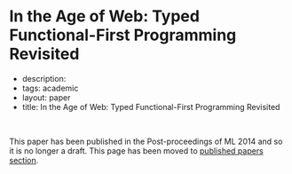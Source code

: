 # In the Age of Web: Typed Functional-First Programming Revisited


 - description: 
 - tags: academic
 - layout: paper
 - title: In the Age of Web: Typed Functional-First Programming Revisited

<br />

This paper has been published in the Post-proceedings of ML 2014
and so it is no longer a draft. This page has been moved to [published papers section](../../papers/age-of-web/index.html).